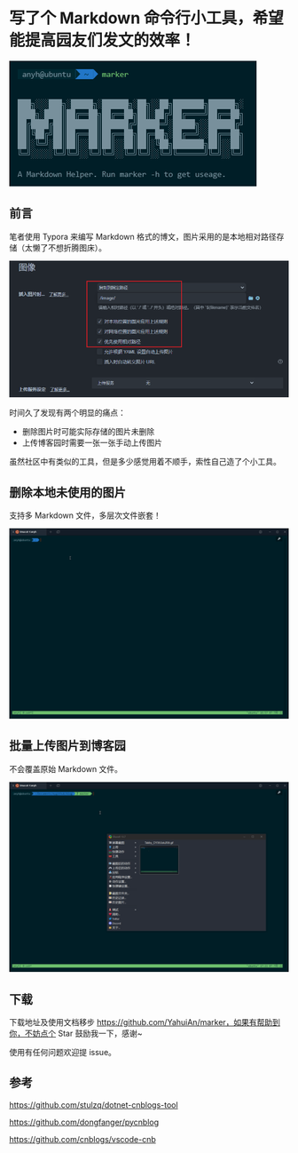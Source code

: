 # 写了个 Markdown 命令行小工具，希望能提高园友们发文的效率！

![image-20220707173224242](image/image-20220707173224242.png)

## 前言

笔者使用 Typora 来编写 Markdown 格式的博文，图片采用的是本地相对路径存储（太懒了不想折腾图床）。

![image-20220707174324331](image/image-20220707174324331.png)

时间久了发现有两个明显的痛点：

- 删除图片时可能实际存储的图片未删除
- 上传博客园时需要一张一张手动上传图片

虽然社区中有类似的工具，但是多少感觉用着不顺手，索性自己造了个小工具。

## 删除本地未使用的图片

支持多 Markdown 文件，多层次文件嵌套！

![remove](image/remove.gif)

## 批量上传图片到博客园

不会覆盖原始 Markdown 文件。

![upload](image/upload.gif)

## 下载

下载地址及使用文档移步 https://github.com/YahuiAn/marker，如果有帮助到你，不妨点个 Star 鼓励我一下，感谢~

使用有任何问题欢迎提 issue。

## 参考

https://github.com/stulzq/dotnet-cnblogs-tool

https://github.com/dongfanger/pycnblog

https://github.com/cnblogs/vscode-cnb